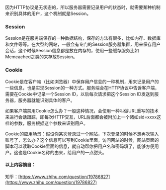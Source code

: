 因为HTTP协议是无状态的，所以服务器需要记录用户的状态时，就需要某种机制来识别具体的用户，这个机制就是Session。

### Session

Session是在服务端保存的一种数据结构，保存的方法有很多，比如内存、数据库和文件等等。在大型的网站，一般会有专门的Session服务器集群，用来保存用户会话，这个时候Session信息都是放在内存的，使用一些缓存服务比如Memcached之类的来存放Session。

### Cookie

Cookie是在客户端（比如浏览器）中保存用户信息的一种机制，用来记录用户的一些信息，也是实现Session的一种方式。服务端会在HTTP协议中告诉客户端，需要在Cookie中记录一个Session ID，以后每次请求把这个Session ID发送到服务器，服务器就能识别具体的客户。

如果客户端禁用Cookie怎么办？一般这种情况，会使用一种叫做URL重写的技术来进行会话跟踪，即每次HTTP交互，URL后面都会被附加上一个诸如sid=xxxx这样的参数，服务根据这个参数来识别用户。

Cookie的应用场景：假设你某次登录过一个网站，下次登录的时候不想再次输入账号了，怎么办？这个信息可以写到Cookie里面，访问网站的时候，网站页面的脚本可以读取Cookie里面的信息，就自动帮你把用户名和密码填了，能够方便用户。这也是Cookie名称的由来，给用户的一点甜头。

#### 以上内容摘自：

知乎：[https://www.zhihu.com/question/19786827](https://www.zhihu.com/question/19786827)


